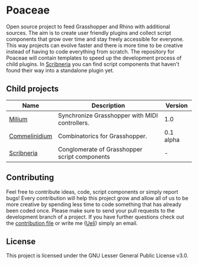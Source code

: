 # Poaceae
Open source project to feed Grasshopper and Rhino with additional sources.
The aim is to create user friendly plugins and collect script components that grow over time and stay freely accessible for everyone. This way projects can evolve faster and there is more time to be creative instead of having to code everything from scratch.
The repository for Poaceae will contain templates to speed up the development process of child plugins. In [Scribneria] you can find script components that haven't found their way into a standalone plugin yet.

## Child projects
| Name            | Description                                    | Version   |
| --------------- | ---------------------------------------------- | --------- |
| [Milium]        | Synchronize Grasshopper with MIDI controllers. | 1.0       |
| [Commelinidium] | Combinatorics for Grasshopper.                 | 0.1 alpha |
| [Scribneria]   | Conglomerate of Grasshopper script components  | -         |

## Contributing
Feel free to contribute ideas, code, script components or simply report bugs! Every contribution will help this project grow and allow all of us to be more creative by spending less time to code something that has already been coded once. Please make sure to send your pull requests to the development branch of a project. If you have further questions check out the [contribution file] or write me ([Ueli]) simply an email.

## License
This project is licensed under the GNU Lesser General Public License v3.0.

[Milium]: https://github.com/usaluz/Milium-Poaceae "Milium repository"
[Commelinidium]: https://github.com/usaluz/Commelinidium-Poaceae "Commelinidium repository"
[Scribneria]: https://github.com/usaluz/Scribneria-Poaceae "Scribneria repository"
[Ueli]: usaluz@outlook.de "Email Ueli"
[contribution file]: https://github.com/usaluz/Poaceae/blob/master/CONTRIBUTION.md "Contribution"
